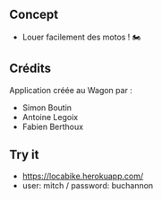 ## Concept

 - Louer facilement des motos ! 🏍

## Crédits

Application créée au Wagon par :

 - Simon Boutin
 - Antoine Legoix
 - Fabien Berthoux

## Try it

- https://locabike.herokuapp.com/
- user: mitch  / password: buchannon
